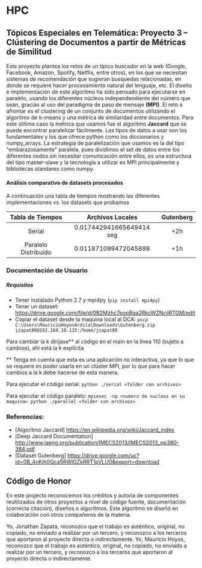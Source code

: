 # HPC
## Tópicos Especiales en Telemática: Proyecto 3 – Clústering de Documentos a partir de Métricas de Similitud

Este proyecto plantea los retos de un típico buscador en la web (Google, Facebook, Amazon, Spotify, Netflix, entre otros), en los que se necesitan sistemas de recomendación que sugieran busquedas relacionadas, en donde se requiere hacer procesamiento natural del lenguaje, etc. 
El diseño e implementación de este algoritmo ha sido pensado para ejecutarse en paralelo, usando los diferentes núcleos independendiente del número que sean, gracias al uso del paradigma de paso de mensaje **(MPI)**.
El reto a afrontar es el clustering de un conjunto de documentos utilizando el algoritmo de k–means y una métrica de similaridad entre documentos. Para este úlitimo caso la métrica que usamos fue el algoritmo **Jaccard** que se puede encontrar paralelizar fácilmente. Los tipos de datos a usar son los fundamentales y los que ofrece python como los diccionarios y numpy_arrays. La estrategia de paralelización que usamos es la del tipo "embarazosamente" paralela, pues dividimos el set de datos entre los diferentes nodos sin necesitar comunicación entre ellos, es una estructura del tipo master-slave y la tecnología a utilizar es MPI principalmente y bibliotecas standares como numpy.

#### Análisis comparativo de datasets procesados

A continuación una tabla de tiempos mostrando las diferentes implementaciones vs. los datasets que probamos

| __Tabla de Tiempos__ | __Archivos Locales__ | __Gutenberg__ 
| :-----------:     | :------: | :------: |
| Serial         |  0.017442941665649414 seg   | +2h
| Paralelo Distribuído  | 0.011871099472045898   | +1h

### Documentación de Usuario

##### Requisitos
* Tener instalado Python 2.7 y mpi4py (`pip install mpi4py`)
* Tener un dataset: https://drive.google.com/file/d/0B2Mzhc7popBga2RkcWZNcjlRTGM/edit
* Copiar el dataset desde la maquina local al DCA:
`pscp C:\Users\MauricioHoyosArdila\Downloads\Gutenberg.zip jzapat80@192.168.10.115:/home/jzapat80`

Para cambiar la k diríjase** al código en el main en la línea 110 (sujeto a cambios), ahí está la k explícita

** Tenga en cuenta que esta es una aplicación no interactiva, ya que lo que se requiere es poder usarla en un clúster MPI, por lo que para hacer cambios a la k debe hacerse de esta manera.

Para ejecutar el código serial:
`python ./serial <folder con archivos>`

Para ejecutar el código paralelo:
`mpiexec -np <numero de nucleos en su maquina> python ./parallel <folder con archivos>`

### Referencias:

* [Algoritmo Jaccard] https://en.wikipedia.org/wiki/Jaccard_index
* [Deep Jaccard Documentation] http://www.iaeng.org/publication/IMECS2013/IMECS2013_pp380-384.pdf
* [Dataset Gutenberg] https://drive.google.com/uc?id=0B_4oKjh0Qca5RWlGZkRRT1pVLU0&export=download

## Código de Honor

En este projecto reconocemos los créditos y autoría de componentes reutilizados de otros proyectos a nivel de código fuente,
documentación (correcta citación), diseños o algoritmos. Este algoritmo se diseñó en colaboración con otros compañeros de la materia.

Yo, Jonathan Zapata, reconozco que el trabajo es auténtico, original, no copiado, no enviado a realizar por un tercero, y reconozco a los terceros que aportaron al proyecto directa o indirectamente.
Yo, Mauricio Hoyos, reconozco que el trabajo es auténtico, original, no copiado, no enviado a realizar por un tercero, y reconozco a los terceros que aportaron al proyecto directa o indirectamente.


